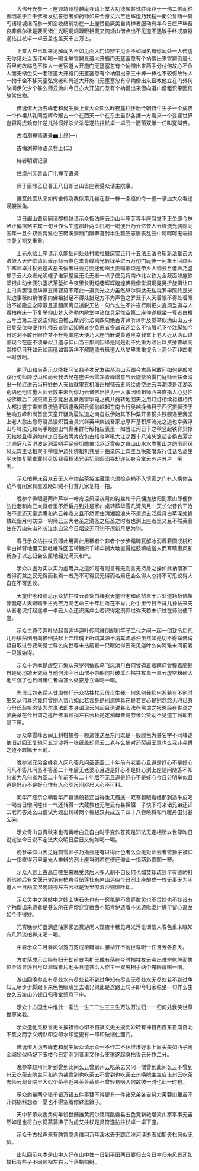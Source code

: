 <!-- { "loadSidebar": true } -->
　　大佛开光参一上座领靖州檀越庵寺请上堂大功德聚甚殊胜缘非于一佛二佛而种善因盖于百千佛所发弘誓愿者如药师如来金身丈六宝色辉煌乃我程一衢公曾断一臂丐诸靖城继而参一知浴收结前功在一上座赞勷厥美自肯禅者服动有年今日庄严毕备良非偶尔秪是要问诸仁光明炯炯眼眼相觑又何烦山僧点出不见道不遇敏手终成废器遂拈拄杖卓一卓云盖也盖天千古万古。

　　上堂入户已知来见解闻名不如见面入门须辨主见面不如闻名有你闻处一人传虚无你见处当面讳却喝一喝复举雪窦显道大开施门无壅塞忽有个衲僧出来雪窦倒退七百里何故临危不悚人一老宿道大开施门无壅塞忽有个衲僧出来两手分付何故心不负人面无惭色又一老宿道大开施门无壅塞忽有个衲僧出来三十棒一棒也不较何故许人一物千金不移天童弘觉老和尚道大开施门无壅塞忽有个衲僧出来且教他立在门外何故问伊欠少个甚么师云沩山今日亦大开施门忽有个衲僧出来但向道山僧粗识果因何故常住物。

　　佛诞值大沩五峰老和尚生辰上堂大众知么昨夜露柱怀胎今朝特牛生子一个成佛一个作祖共乳同胞辉今耀古一个在西天一个在东土虽然各据一方看来一个娑婆世界岂容两虎赖有忤逆儿孙惯好杀父杀母遂拈拄杖卓一卓云一箭落双雕一任叫冤叫苦。

　　古梅洌禅师语录▆上终(一)

　　古梅洌禅师语录卷上(二)

　　侍者明镜记录

　　住潭州芙蓉山广化禅寺语录

　　师于康熙乙巳春王八日即当山首座寮受众请主院事。

　　据室此室从来如传舍传及我侬第几辙在昔一棒一条痕如今一握一掌血大众看透浸袈裟角。

　　当日阖山耆宿同诸郡檀越请示众指法座云沩山半座芙蓉半座当堂不正坐即今抹煞正偏抹煞主宾一句且作么生道那赴两头机喝一喝便升乃云忆昔人云峰流光驹隙同五年一旦夕双鬓两髼松芒鞋溪涧断门限藓苔封半生瓢笠志唐丧乱云中阿呵呵无端掇曲录关锁又重重。

　　上元永贻上座请示众能拙问处处村歌社舞庆赏正月十五法王法令斩新法堂击大法鼓人天俨临请师垂示师云春色来青嶂晴光转绿苹进云万仞门庭伸一问象王回顾斗牛寒师卓拄杖云是故恶夫佞者进云打面还他州土麦唱歌须是帝乡人师云且低声乃竖拂子云大众者光明幢子谁家屋里无设无者一点子便见将南作北以铁为金觌面如座铁壁银山动步便尔堕坑落堑如今夜里长街短巷辉辉煌煌佛殿僧堂炯炯晃晃折旋揖让曰主曰宾簇锦攒华谭玄谭要莫不藉此一道灵光之力虽然纵尔洞达无私森罗毕照终是光影边事秪如衲僧家向佛祖措足不得处措足方不为声色之罗笼于人天着眼不得处着眼始不被隐显之障蔽且道超闻离见透脱无依一句作么生不许夜行刚把火直须当道与人看拍禅床一下复举仰山梦入弥勒内院堂中诸位具足惟空第二座仰遂据坐一尊者白椎云今当第二座说法仰起白椎云摩诃衍法离四句绝百非谛听谛听及觉举似沩山山云子已登圣位仰便作礼师云者则话知恩者少负恩者多诸兄还会么不惜眉毛下个注脚如今日定洌不敢开眼作梦不升兜率陀天便乃大座当轩说黄道黑幸我堂上老人近从沩山过临现今在座不须举似且道与仰山当日那则因缘是同是别不免重为颂出以资旁瞥峻阁崇楼尽目开如云如雨吼如雷落华不解随流去秪道人从梦里来重提令上高台百非四句一时该咄。

　　谢浮山和尚斋示众能拙问父慈子孝兄友弟恭沩山芳躅今古高风敢问如何是敲唱双行句师顾浮山和尚云我法兄在座进云雪净青峰增意气云旋紫柏霭门庭师云扶桑涌出一轮红进云当轩妙曲人天耸就里玄机海岳摧师云五彩绘虚空进云弄潮须是江湖客别语还他过量人师云数来未到你乃云诸佛出世为一大事因缘祖师西来直指人心见性成佛厥后二派交流五宗竞出各展轰雷掣电之机共施转地回天之用灯灯相续祖祖相传大都扶竖宗乘直贵流通正眼逮我密云师翁崛起东南令行吴越挽佛目于西沉振狮弦于绝响五峰和尚首出天童开疆沩扈法道之南自兹伊始其下种粟开畬铜头铁额递至我堂上老人愈出愈奇浸昌浸炽百废具兴群英毕集诚吾家忠厚开基积厚流光之道也幸我浮山与峰法兄和尚手眼别出气骨弗群行解相应表里一如当江河日下之秋竖起铁脊梁撑天拄地且得道如林之日鼓者两片皮包古括今哮吼大江之西十八滩头浪起奋扬古潭之北洞庭八百澄波定洌滥叨手足倍切瞻依顷承泛雪夜之舟山山水水类鳌山之韵雨雨风风无宾主话相聚于榾柮炉边死佛祖机共展于曲录床上宾主互换敲唱双行佳话名蓝生平庆快复蒙橐囊倾尽饭我香积诸兄弟切忌囫囵吞却遂起身合掌云苏卢苏卢　唎　唎。

　　示众拍禅床召众云无人夺你盐茶袋库藏里也须检点祸不入慎家之门有人换你苦葫芦者闲家具直须飏却贼不打贫儿家复拍一拍。

　　晚参举佛眼道两岸芦华一叶舟凉风深夜月如钩丝纶千尺慵抛放归到家山即便休弘觉老和尚云大觉者里不然扁舟到处是家山桌转芦华雪几湾风月一天长似昔钓干沧海不须还天童远庵和尚云神鼎又且不然家住清湘碧浪头不须远去泛扁月白苹深处锦鳞跃烟月何妨掷一钩师云三大老圣之清圣之任圣之时者也洌上座者里又且不然芙蓉住在万山头山外长江水自流今日烟波无可钓不须新月更为钩。

　　春日示众拈拄杖云即此用离此用秪者个非者个步步蹋碎瓦解冰消着着圆成桃红李白掉臂地覆天翻吐唾珠回玉转锦织千峰华铺大地直得蛙鼓填喧俗人而耳聩惠风和畅游子以忘归会么匝地韶光满天和气。

　　示众以虚为实以实为虚用兵之道如是有则言有无则言无持身之操如此衲僧家二者得而兼之民无得而名焉一者乃不可得民无得而名焉还会么得大总持不可思议得大自在不可思议。

　　天童密老和尚忌示众拈拄杖云者条白棒我天童密老和尚拈来于六处道场敲佛祖骨髓瞎人天眼睛千古光芒万灵乞命三十年后落在不肖儿孙手里今日不肖儿孙拈来先从者老汉打起遂卓一卓云大众还识痛痒么若识得定洌罪过弥天若未识过在师翁便下座。

　　示众世尊传迦叶拈起青莲华迦叶传阿难倒却刹竿子二代之间一起一倒致令后代儿孙横拈倒用向推倒扶起上弄精魂正所谓其源不清其流必浊虽然如是切不得谤佛谤祖自取过咎要亲见世尊么向世尊未拈前着一只眼始得要亲见迦叶么向阿难未问前着一只眼始得。

　　示众十方本是虚空万象从来罗列鱼跃鸟飞风清月白何曾碍着眼睛何曾撞着脑额自是局地蹐天究竟与他何涉今日山僧不奈船何打破戽斗拈拄杖卓一卓云虚空粉碎大地平沉了也且问诸仁者向甚么处安身立命喝一喝。

　　为母氏刘老孺人廿周修忏示众拈拄杖云母母生我一何恩别我抑何忍若有不别时生又从何耳究竟何曾别人言乃如此若言身是别遗体具在是若言心是别念念无时已身心母氏哉柝肉徒为尔说法即本身谓现云何起且道说甚么法在佛谓之报恩经在世谓之蓼莪章在今日谓之追严佛事顾视左右云秪是定洌母亲曷劳诸公赞助不见道丁翁即若翁下座。

　　示众举雪峰因闽王封柑橘各一颗遣使送至东问既是一般颜色为甚名字不同峰遂依旧封回王复驰问玄沙沙将一张纸盖却师云二老与么酬对还契闽王意也么我非尧舜之道不敢陈于王前。

　　晚参诸兄弟金峰老人问凡答凡问圣答圣二十年前有老婆心且道是好心不是好心问凡不答凡问圣不答圣二十年后无老婆心且道是好心不是好心洌上座随问随答不知何者为凡何者为圣二十年前不有二十年后不无且道是好心不是好心今日分明举似且道是好心不是好心惟有人心咫尺间咫尺人心不可料。

　　阅华严经示众朝看华严暮诵般若还当得也无眉底一双寒碧眼看经那到透牛皮喝一喝昔日僧问睦州一气还转得一大藏教也无睦云有甚饆饠　子快下将来诸兄弟还识二老问答处么山僧试为颂出转转两个檐板汉共成五千四十八卷畹将和气暖丹田讨甚么碗。

　　示众青山自青秋来也有黄叶白云自白时乎变作苍狗是知法无定相所以世尊昨日说定法今日说不定法大众明日后日又何如喝一喝。

　　晚参举仰山因见庭前雪师子乃指云还有过得此色者么众无对师云者雪狮子被仰山一指直得万里毫光人难辨的洌上座当时若在便还仰山一指两彩贵图一赛。

　　示众人言上古高自嗟生来晚受逸后人多人胡不自反何也如焚却疏钞早有德峤打杀佛阤后有文偃开粥锅有柏岩哲结莲社有庐山远似今日洌上座却成一枚无事无为闲道人一日两度湿碗顾视左右云秪是饭里咬着沙则须吐却。

　　示众灵中之灵妙中之妙土块石头也有一窍秪是不曾穿凿灵也不灵妙也不妙设有个衲僧出来道者是甚么所在许你穿穿凿凿不妨肯伊道着不见道毗婆尸佛早留心直至如今不得妙。

　　元宵晚参灯盏满盛油家家恣赏游闲人窥夜半秪见月光浮谁谓恼人春色重未眠知有几同流拍禅床喝一喝。

　　中春示众二月春风似剪刀剪成华瓣满山腰华开不耐世尊眼一任含芳各自夭。

　　方丈落成示众摄有归无劫前景色扩无成有落在今时拈拄杖云突出难辨乾坤而失位金碧显焕日月以潜辉者片地头且道甚么人作主一双穷相手两个鬼眼睛喝一喝。

　　游山回晚参山有尽处水有尽处若不到过争知有尽山无尽处水无尽处若不到过争知无尽步步脚跟下来色色眼睛里去诸兄弟此是途路上句子即今归家稳坐一句作么生良久云游山劳顿且归寝堂憩息下座。

　　示众十方国土中惟此一乘法一生二二生三三生万法万法归一一归何处我笑世尊世尊笑我。

　　示众造化灵枢曾无关捩祖师心印不自篆文无关捩而妙转有神自西自东自南自北不篆文而字义炳然印空印水印泥更有一印印破诸仁面门。

　　佛诞值大沩五峰老和尚生辰众请示众一不作二不休堆堆好事上眉头美如西子离金阙娇似杨妃下玉楼今日定洌到者里又作么支遣遂起身拈香云分作二分。

　　晚参举赵州问新到曾到此间么云曾到州云吃茶去又问一僧曾到此间么云不曾到州云吃茶去院主问和尚为甚曾到也吃茶去不曾到也吃茶去州唤院主主应诺州云吃茶去师云观音院里大似个茶亭近来芙蓉茶贵不曾轻易啜人何故彼一时也此一时也。

　　示众商量两个错千错万错五件事替不得更有一件诸兄弟各自努力芙蓉山里虽不开粥锅料想者一夏也不得空着你钵盂鐼子。

　　天中节示众黍角何年设世餔雄黄捣尔泛清酟囊县五色竞新艳堪笑山家事事无虽然如是也将白水捣菖蒲拂子为虎艾拄杖是灵符遂拈拄杖卓一卓下座。

　　示众千古松声来有韵宫商角徵羽万年溪水去无踪江淮河渎逝者如斯夫松风似无价。

　　出队回示众本是山中人好在山中住一日到平田两日要归去今日幸归来风景还如故秪有些子不同顾视左右云叶落梧桐树。

